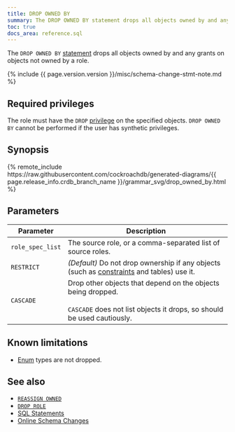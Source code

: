 ```yaml
---
title: DROP OWNED BY
summary: The DROP OWNED BY statement drops all objects owned by and any grants on objects not owned by a role.
toc: true
docs_area: reference.sql
---
```


The `DROP OWNED BY` [statement](sql-statements.html) drops all objects owned by and any grants on objects not owned by a role.

{% include {{ page.version.version }}/misc/schema-change-stmt-note.md %}

## Required privileges

The role must have the `DROP` [privilege](security-reference/authorization.html#managing-privileges) on the specified objects. `DROP OWNED BY` cannot be performed if the
user has synthetic privileges.

## Synopsis

<div>{% remote_include https://raw.githubusercontent.com/cockroachdb/generated-diagrams/{{ page.release_info.crdb_branch_name }}/grammar_svg/drop_owned_by.html %}</div>

## Parameters

 Parameter | Description
-----------|------------
`role_spec_list` | The source role, or a comma-separated list of source roles.
`RESTRICT` | _(Default)_ Do not drop ownership if any objects (such as [constraints](constraints.html) and tables) use it.
`CASCADE` | Drop other objects that depend on the objects being dropped.<br><br>`CASCADE` does not list objects it drops, so should be used cautiously.


## Known limitations

- [Enum](enum.html) types are not dropped.

## See also
- [`REASSIGN OWNED`](reassign-owned.html)
- [`DROP ROLE`](drop-role.html)
- [SQL Statements](sql-statements.html)
- [Online Schema Changes](online-schema-changes.html)
